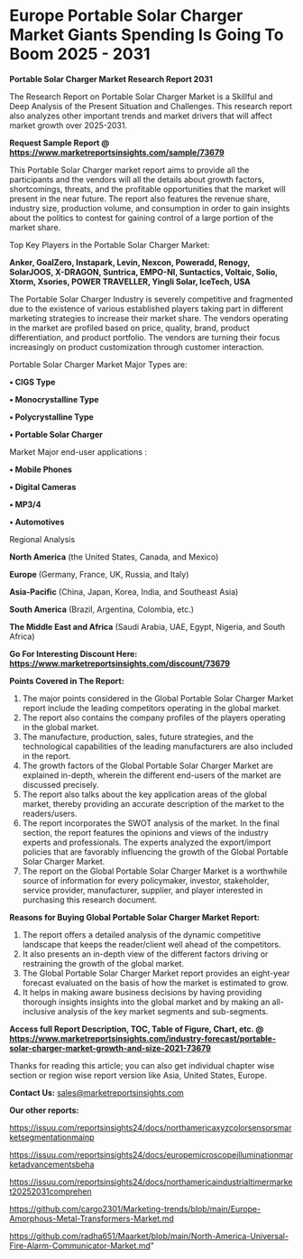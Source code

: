 # Europe Portable Solar Charger Market Giants Spending Is Going To Boom 2025 - 2031

<strong>Portable Solar Charger Market Research Report 2031</strong>

The Research Report on Portable Solar Charger Market is a Skillful and Deep Analysis of the Present Situation and Challenges. This research report also analyzes other important trends and market drivers that will affect market growth over 2025-2031.

<strong>Request Sample Report @ <a href=https://www.marketreportsinsights.com/sample/73679>https://www.marketreportsinsights.com/sample/73679</a></strong>

This Portable Solar Charger market report aims to provide all the participants and the vendors will all the details about growth factors, shortcomings, threats, and the profitable opportunities that the market will present in the near future. The report also features the revenue share, industry size, production volume, and consumption in order to gain insights about the politics to contest for gaining control of a large portion of the market share.

Top Key Players in the Portable Solar Charger Market:

<strong>Anker, GoalZero, Instapark, Levin, Nexcon, Poweradd, Renogy, SolarJOOS, X-DRAGON, Suntrica, EMPO-NI, Suntactics, Voltaic, Solio, Xtorm, Xsories, POWER TRAVELLER, Yingli Solar, IceTech, USA</strong>

The Portable Solar Charger Industry is severely competitive and fragmented due to the existence of various established players taking part in different marketing strategies to increase their market share. The vendors operating in the market are profiled based on price, quality, brand, product differentiation, and product portfolio. The vendors are turning their focus increasingly on product customization through customer interaction.

Portable Solar Charger Market Major Types are:

<strong>• CIGS Type

• Monocrystalline Type

• Polycrystalline Type

• Portable Solar Charger</strong>

Market Major end-user applications :

<strong>• Mobile Phones

• Digital Cameras

• MP3/4

• Automotives</strong>

Regional Analysis

</u><strong><b>North America</b></strong> (the United States, Canada, and Mexico)

<strong><b>Europe </b></strong>(Germany, France, UK, Russia, and Italy)

<strong><b>Asia-Pacific</b></strong> (China, Japan, Korea, India, and Southeast Asia)

<strong><b>South America</b></strong> (Brazil, Argentina, Colombia, etc.)

<strong><b>The Middle East and Africa</b></strong> (Saudi Arabia, UAE, Egypt, Nigeria, and South Africa)

<strong>Go For Interesting Discount Here: <a href=https://www.marketreportsinsights.com/discount/73679>https://www.marketreportsinsights.com/discount/73679</a></strong>

<strong>Points Covered in The Report:</strong>
<ol>
  <li>The major points considered in the Global Portable Solar Charger Market report include the leading competitors operating in the global market.</li>
  <li>The report also contains the company profiles of the players operating in the global market.</li>
  <li>The manufacture, production, sales, future strategies, and the technological capabilities of the leading manufacturers are also included in the report.</li>
  <li>The growth factors of the Global Portable Solar Charger Market are explained in-depth, wherein the different end-users of the market are discussed precisely.</li>
  <li>The report also talks about the key application areas of the global market, thereby providing an accurate description of the market to the readers/users.</li>
  <li>The report incorporates the SWOT analysis of the market. In the final section, the report features the opinions and views of the industry experts and professionals. The experts analyzed the export/import policies that are favorably influencing the growth of the Global Portable Solar Charger Market.</li>
  <li>The report on the Global Portable Solar Charger Market is a worthwhile source of information for every policymaker, investor, stakeholder, service provider, manufacturer, supplier, and player interested in purchasing this research document.</li>
</ol>
<strong>Reasons for Buying Global Portable Solar Charger Market Report:</strong>

<ol>
  <li>The report offers a detailed analysis of the dynamic competitive landscape that keeps the reader/client well ahead of the competitors.</li>
  <li>It also presents an in-depth view of the different factors driving or restraining the growth of the global market.</li>
  <li>The Global Portable Solar Charger Market report provides an eight-year forecast evaluated on the basis of how the market is estimated to grow.</li>
  <li>It helps in making aware business decisions by having providing thorough insights insights into the global market and by making an all-inclusive analysis of the key market segments and sub-segments.</li>
</ol>
<strong>Access full Report Description, TOC, Table of Figure, Chart, etc. @ <a href=https://www.marketreportsinsights.com/industry-forecast/portable-solar-charger-market-growth-and-size-2021-73679>https://www.marketreportsinsights.com/industry-forecast/portable-solar-charger-market-growth-and-size-2021-73679</a></strong>


Thanks for reading this article; you can also get individual chapter wise section or region wise report version like Asia, United States, Europe.

<strong>Contact Us:</strong>
sales@marketreportsinsights.com

<strong>Our other reports:</strong>

<a href=https://issuu.com/reportsinsights24/docs/northamericaxyzcolorsensorsmarketsegmentationmainp>https://issuu.com/reportsinsights24/docs/northamericaxyzcolorsensorsmarketsegmentationmainp</a>

<a href=https://issuu.com/reportsinsights24/docs/europemicroscopeilluminationmarketadvancementsbeha>https://issuu.com/reportsinsights24/docs/europemicroscopeilluminationmarketadvancementsbeha</a>

<a href=https://issuu.com/reportsinsights24/docs/northamericaindustrialtimermarket20252031comprehen>https://issuu.com/reportsinsights24/docs/northamericaindustrialtimermarket20252031comprehen</a>

<a href=https://github.com/cargo2301/Marketing-trends/blob/main/Europe-Amorphous-Metal-Transformers-Market.md>https://github.com/cargo2301/Marketing-trends/blob/main/Europe-Amorphous-Metal-Transformers-Market.md</a>

<a href=https://github.com/radha651/Maarket/blob/main/North-America-Universal-Fire-Alarm-Communicator-Market.md>https://github.com/radha651/Maarket/blob/main/North-America-Universal-Fire-Alarm-Communicator-Market.md</a>"
